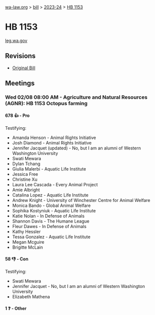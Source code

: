 [wa-law.org](/) > [bill](/bill/) > [2023-24](/bill/2023-24/) > [HB 1153](/bill/2023-24/hb/1153/)

# HB 1153
[leg.wa.gov](https://app.leg.wa.gov/billsummary?BillNumber=1153&Year=2023&Initiative=false)

## Revisions
* [Original Bill](1/)

## Meetings
### Wed 02/08 08:00 AM - Agriculture and Natural Resources (AGNR): HB 1153 Octopus farming
#### 678 👍 - Pro
Testifying:
* Amanda Henson - Animal Rights Initiative
* Josh Diamond - Animal Rights Initiative
* Jennifer Jacquet (updated) - No, but I am an alumni of Western Washington University
* Swati Mewara
* Dylan Tchang
* Giulia Malerbi - Aquatic Life Institute
* Jessica Free
* Christine Xu
* Laura Lee Cascada - Every Animal Project
* Amie Albright
* Catalina Lopez - Aquatic Life Institute
* Andrew Knight - University of Winchester Centre for Animal Welfare
* Monica Bando - Global Animal Welfare
* Sophika Kostyniuk - Aquatic Life Institute
* Katie Nolan - In Defense of Animals
* Shannon Davis - The Humane League
* Fleur Dawes - In Defense of Animals
* Kathy Hessler
* Tessa Gonzalez - Aquatic Life Institute
* Megan Mcguire
* Brigitte McLain

#### 58 👎 - Con
Testifying:
* Swati Mewara
* Jennifer Jacquet - No, but I am an alumni of Western Washington University
* Elizabeth Mathena

#### 1 ❓ - Other
